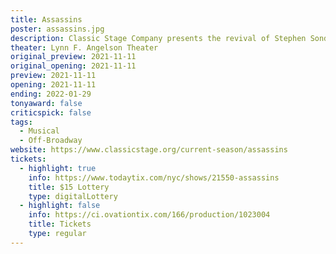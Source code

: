```yaml
---
title: Assassins
poster: assassins.jpg
description: Classic Stage Company presents the revival of Stephen Sondheim and John Weidman's musical drama
theater: Lynn F. Angelson Theater
original_preview: 2021-11-11
original_opening: 2021-11-11
preview: 2021-11-11
opening: 2021-11-11
ending: 2022-01-29
tonyaward: false
criticspick: false
tags: 
  - Musical
  - Off-Broadway
website: https://www.classicstage.org/current-season/assassins
tickets:
  - highlight: true
    info: https://www.todaytix.com/nyc/shows/21550-assassins
    title: $15 Lottery
    type: digitalLottery
  - highlight: false
    info: https://ci.ovationtix.com/166/production/1023004
    title: Tickets
    type: regular
---
```

